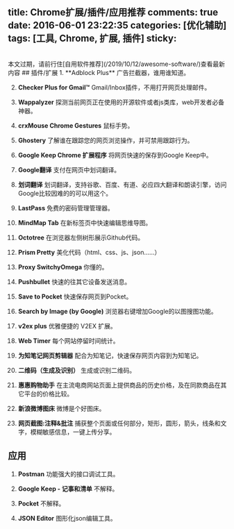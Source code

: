 title: Chrome扩展/插件/应用推荐
comments: true
date: 2016-06-01 23:22:35
categories: [优化辅助]
tags: [工具, Chrome, 扩展, 插件]
sticky:
---
<br/>
本文过期，请前行住[自用软件推荐](/2019/10/12/awesome-software/)查看最新内容
<!--more-->
## 插件/扩展
1. **Adblock Plus**
广告拦截器，谁用谁知道。

2. **Checker Plus for Gmail™**
Gmail/Inbox插件，不用打开网页处理邮件。

3. **Wappalyzer**
探测当前网页正在使用的开源软件或者js类库，web开发者必备神器。

4. **crxMouse Chrome Gestures**
鼠标手势。

5. **Ghostery**
了解谁在跟踪您的网页浏览操作，并可禁用跟踪行为。

6. **Google Keep Chrome 扩展程序**
将网页快速的保存到Google Keep中。

7. **Google翻译**
支付在网页中划词翻译。

8. **划词翻译**
划词翻译，支持谷歌、百度、有道、必应四大翻译和朗读引擎，访问Google比较因难的的可以用这个。

9. **LastPass**
免费的密码管理管理器。

10. **MindMap Tab**
在新标签页中快速编辑思维导图。

11. **Octotree**
在浏览器左侧树形展示Github代码。

12. **Prism Pretty**
美化代码（html、css、js、json……）

13. **Proxy SwitchyOmega**
你懂的。

14. **Pushbullet**
快速的往其它设备发送消息。

15. **Save to Pocket**
快速保存网页到Pocket。

16. **Search by Image (by Google)**
浏览器右键增加Google的以图搜图功能。

17. **v2ex plus**
优雅便捷的 V2EX 扩展。

18. **Web Timer**
每个网站停留时间统计。

19. **为知笔记网页剪辑器**
配合为知笔记，快速保存网页内容到为知笔记。

20. **二维码（生成及识别）**
生成或识别二维码。

21. **惠惠购物助手**
在主流电商网站页面上提供商品的历史价格，及在同款商品在其它平台的价格比较。

22. **新浪微博图床**
微博是个好图床。

23. **网页截图:注释&批注**
捕获整个页面或任何部分，矩形，圆形，箭头，线条和文字，模糊敏感信息，一键上传分享。

## 应用

1. **Postman**
功能强大的接口调试工具。

2. **Google Keep - 记事和清单**
不解释。

3. **Pocket**
不解释。

4. **JSON Editor**
图形化json编辑工具。